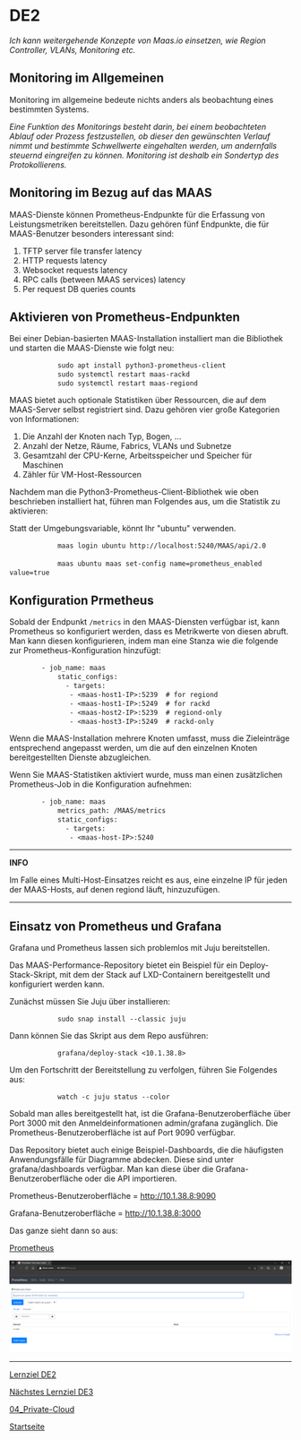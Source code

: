 # DE2
*Ich kann weitergehende Konzepte von Maas.io einsetzen, wie Region Controller, VLANs, Monitoring etc.*

## Monitoring im Allgemeinen

Monitoring im allgemeine bedeute nichts anders als beobachtung eines bestimmten Systems.

*Eine Funktion des Monitorings besteht darin, bei einem beobachteten Ablauf oder Prozess festzustellen, ob dieser den gewünschten Verlauf nimmt und bestimmte Schwellwerte eingehalten werden, um andernfalls steuernd eingreifen zu können. Monitoring ist deshalb ein Sondertyp des Protokollierens.*

## Monitoring im Bezug auf das MAAS

MAAS-Dienste können Prometheus-Endpunkte für die Erfassung von Leistungsmetriken bereitstellen. Dazu gehören fünf Endpunkte, die für MAAS-Benutzer besonders interessant sind:

1. TFTP server file transfer latency
2. HTTP requests latency
3. Websocket requests latency
4. RPC calls (between MAAS services) latency
5. Per request DB queries counts

## Aktivieren von Prometheus-Endpunkten

Bei einer Debian-basierten MAAS-Installation installiert man die Bibliothek und starten die MAAS-Dienste wie folgt neu:

                sudo apt install python3-prometheus-client
                sudo systemctl restart maas-rackd
                sudo systemctl restart maas-regiond


MAAS bietet auch optionale Statistiken über Ressourcen, die auf dem MAAS-Server selbst registriert sind. Dazu gehören vier große Kategorien von Informationen:

1. Die Anzahl der Knoten nach Typ, Bogen, ...
2. Anzahl der Netze, Räume, Fabrics, VLANs und Subnetze
3. Gesamtzahl der CPU-Kerne, Arbeitsspeicher und Speicher für Maschinen
4. Zähler für VM-Host-Ressourcen

Nachdem man die Python3-Prometheus-Client-Bibliothek wie oben beschrieben installiert hat, führen man Folgendes aus, um die Statistik zu aktivieren:

Statt der Umgebungsvariable, könnt Ihr "ubuntu" verwenden.

                maas login ubuntu http://localhost:5240/MAAS/api/2.0

                maas ubuntu maas set-config name=prometheus_enabled value=true

## Konfiguration Prmetheus

Sobald der Endpunkt `/metrics` in den MAAS-Diensten verfügbar ist, kann Prometheus so konfiguriert werden, dass es Metrikwerte von diesen abruft. Man kann diesen konfigurieren, indem man eine Stanza wie die folgende zur 
Prometheus-Konfiguration hinzufügt:

            - job_name: maas
                static_configs:
                  - targets:
                   - <maas-host1-IP>:5239  # for regiond
                   - <maas-host1-IP>:5249  # for rackd
                   - <maas-host2-IP>:5239  # regiond-only
                   - <maas-host3-IP>:5249  # rackd-only

Wenn die MAAS-Installation mehrere Knoten umfasst, muss die Zieleinträge entsprechend angepasst werden, um die auf den einzelnen Knoten bereitgestellten Dienste abzugleichen.

Wenn Sie MAAS-Statistiken aktiviert wurde, muss man einen zusätzlichen Prometheus-Job in die Konfiguration aufnehmen:

            - job_name: maas
                metrics_path: /MAAS/metrics
                static_configs:
                  - targets:
                   - <maas-host-IP>:5240

---
**INFO**

Im Falle eines Multi-Host-Einsatzes reicht es aus, eine einzelne IP für jeden der MAAS-Hosts, auf denen regiond läuft, hinzuzufügen.

---

## Einsatz von Prometheus und Grafana

Grafana und Prometheus lassen sich problemlos mit Juju bereitstellen.

Das MAAS-Performance-Repository bietet ein Beispiel für ein Deploy-Stack-Skript, mit dem der Stack auf LXD-Containern bereitgestellt und konfiguriert werden kann.

Zunächst müssen Sie Juju über installieren:

                sudo snap install --classic juju

Dann können Sie das Skript aus dem Repo ausführen:

                grafana/deploy-stack <10.1.38.8>

Um den Fortschritt der Bereitstellung zu verfolgen, führen Sie Folgendes aus:

                watch -c juju status --color

Sobald man alles bereitgestellt hat, ist die Grafana-Benutzeroberfläche über Port 3000 mit den Anmeldeinformationen admin/grafana zugänglich. Die Prometheus-Benutzeroberfläche ist auf Port 9090 verfügbar.

Das Repository bietet auch einige Beispiel-Dashboards, die die häufigsten Anwendungsfälle für Diagramme abdecken. Diese sind unter grafana/dashboards verfügbar. Man kan diese über die Grafana-Benutzeroberfläche oder die API importieren.

Prometheus-Benutzeroberfläche   = http://10.1.38.8:9090

Grafana-Benutzeroberfläche      = http://10.1.38.8:3000

Das ganze sieht dann so aus:

[Prometheus](http://10.1.38.8:9090/graph)

![Prometheus](../00_Allgemein/images/04_Privat-Cloud/DE2_mon.png)

___

[Lernziel DE2](../04_Private-Cloud/DE2.md)

[Nächstes Lernziel DE3](../04_Private-Cloud/DE3.md)

[04_Private-Cloud](../04_Private-Cloud)

[Startseite](https://github.com/ask-yo-girl-about-me/Project-Future)
